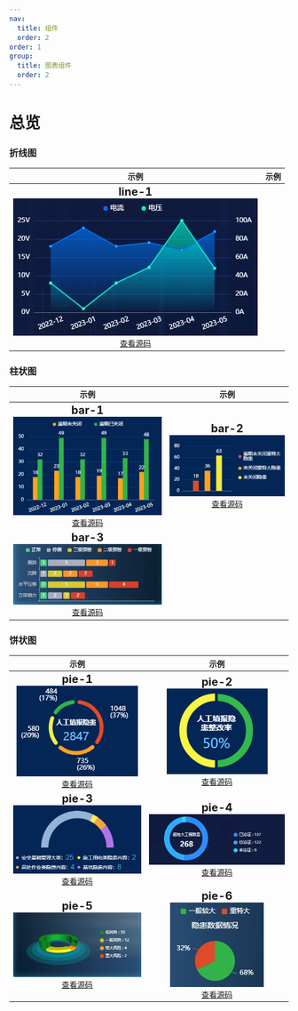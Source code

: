 ```yaml
---
nav:
  title: 组件
  order: 2
order: 1
group:
  title: 图表组件
  order: 2
---
```


<style>
.title {
  font-size: 20px;
  font-weight: bold;
  padding-bottom: 4px;
}
</style>

# 总览

### 折线图

|                                                              示例                                                               |                                                              示例                                                               |
| :-----------------------------------------------------------------------------------------------------------------------------: | :-----------------------------------------------------------------------------------------------------------------------------: |
| <span class="title">line-1</span><br><img class="img" src="../assets/screen-component/line1.png"><br>[查看源码](./chart-line-1.md) |


### 柱状图

|                                                              示例                                                               |                                                              示例                                                               |
| :-----------------------------------------------------------------------------------------------------------------------------: | :-----------------------------------------------------------------------------------------------------------------------------: |
| <span class="title">bar-1</span><br><img class="img" src="../assets/screen-component/bar1.png"><br>[查看源码](./chart-bar-1.md) | <span class="title">bar-2</span><br><img class="img" src="../assets/screen-component/bar2.png"><br>[查看源码](./chart-bar-1.md) | 
| <span class="title">bar-3</span><br><img class="img" src="../assets/screen-component/bar3.png"><br>[查看源码](./chart-bar-3.md) |

### 饼状图

|                                                              示例                                                               |                                                              示例                                                               |
| :-----------------------------------------------------------------------------------------------------------------------------: | :-----------------------------------------------------------------------------------------------------------------------------: |
| <span class="title">pie-1</span><br><img class="img" src="../assets/screen-component/pie1.png"><br>[查看源码](./chart-pie-1.md) | <span class="title">pie-2</span><br><img class="img" src="../assets/screen-component/pie2.png"><br>[查看源码](./chart-pie-2.md) |
| <span class="title">pie-3</span><br><img class="img" src="../assets/screen-component/pie3.png"><br>[查看源码](./chart-pie-3.md) | <span class="title">pie-4</span><br><img class="img" src="../assets/screen-component/pie4.png"><br>[查看源码](./chart-pie-4.md) |
| <span class="title">pie-5</span><br><img class="img" src="../assets/screen-component/pie5.png"><br>[查看源码](./chart-pie-5.md) | <span class="title">pie-6</span><br><img class="img" src="../assets/screen-component/pie6.png"><br>[查看源码](./chart-pie-6.md) |